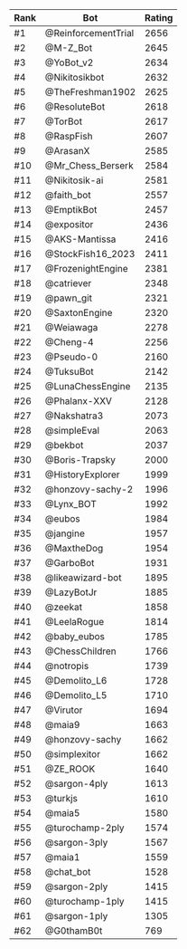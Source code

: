 Rank|Bot|Rating
---|---|---
#1|@ReinforcementTrial|2656
#2|@M-Z_Bot|2645
#3|@YoBot_v2|2634
#4|@Nikitosikbot|2632
#5|@TheFreshman1902|2625
#6|@ResoluteBot|2618
#7|@TorBot|2617
#8|@RaspFish|2607
#9|@ArasanX|2585
#10|@Mr_Chess_Berserk|2584
#11|@Nikitosik-ai|2581
#12|@faith_bot|2557
#13|@EmptikBot|2457
#14|@expositor|2436
#15|@AKS-Mantissa|2416
#16|@StockFish16_2023|2411
#17|@FrozenightEngine|2381
#18|@catriever|2348
#19|@pawn_git|2321
#20|@SaxtonEngine|2320
#21|@Weiawaga|2278
#22|@Cheng-4|2256
#23|@Pseudo-0|2160
#24|@TuksuBot|2142
#25|@LunaChessEngine|2135
#26|@Phalanx-XXV|2128
#27|@Nakshatra3|2073
#28|@simpleEval|2063
#29|@bekbot|2037
#30|@Boris-Trapsky|2000
#31|@HistoryExplorer|1999
#32|@honzovy-sachy-2|1996
#33|@Lynx_BOT|1992
#34|@eubos|1984
#35|@jangine|1957
#36|@MaxtheDog|1954
#37|@GarboBot|1931
#38|@likeawizard-bot|1895
#39|@LazyBotJr|1885
#40|@zeekat|1858
#41|@LeelaRogue|1814
#42|@baby_eubos|1785
#43|@ChessChildren|1766
#44|@notropis|1739
#45|@Demolito_L6|1728
#46|@Demolito_L5|1710
#47|@Virutor|1694
#48|@maia9|1663
#49|@honzovy-sachy|1662
#50|@simplexitor|1662
#51|@ZE_ROOK|1640
#52|@sargon-4ply|1613
#53|@turkjs|1610
#54|@maia5|1580
#55|@turochamp-2ply|1574
#56|@sargon-3ply|1567
#57|@maia1|1559
#58|@chat_bot|1528
#59|@sargon-2ply|1415
#60|@turochamp-1ply|1415
#61|@sargon-1ply|1305
#62|@G0thamB0t|769
